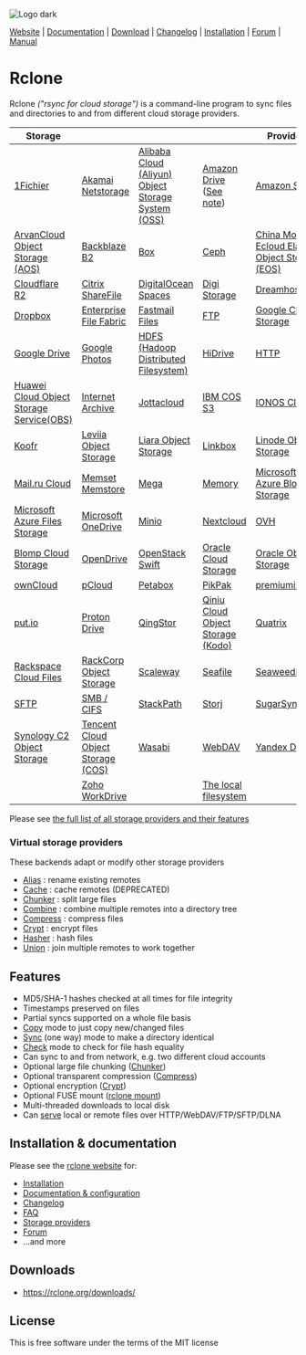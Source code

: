 ![Logo dark](https://rclone.org/img/logo_on_dark__horizontal_color.svg)

[Website](https://rclone.org) | [Documentation](https://rclone.org/docs/) | [Download](https://rclone.org/downloads/) | [Changelog](https://rclone.org/changelog/) | [Installation](https://rclone.org/install/) | [Forum](https://forum.rclone.org/) | [Manual](rclone-manual.md)

# Rclone

Rclone *("rsync for cloud storage")* is a command-line program to sync files and directories to and from different cloud storage providers.

  | **Storage** |      |      |      | **Providers** |
  | ----------- | ---- | ---- | ---- | ------------- |
  | [1Fichier](https://rclone.org/fichier/) | [Akamai Netstorage](https://rclone.org/netstorage/) | [Alibaba Cloud (Aliyun) Object Storage System (OSS)](https://rclone.org/s3/#alibaba-oss) | [Amazon Drive](https://rclone.org/amazonclouddrive/) ([See note](https://rclone.org/amazonclouddrive/#status)) | [Amazon S3](https://rclone.org/s3/) |
  | [ArvanCloud Object Storage (AOS)](https://rclone.org/s3/#arvan-cloud-object-storage-aos) | [Backblaze B2](https://rclone.org/b2/) | [Box](https://rclone.org/box/) | [Ceph](https://rclone.org/s3/#ceph) | [China Mobile Ecloud Elastic Object Storage (EOS)](https://rclone.org/s3/#china-mobile-ecloud-eos) |
  | [Cloudflare R2](https://rclone.org/s3/#cloudflare-r2) | [Citrix ShareFile](https://rclone.org/sharefile/) | [DigitalOcean Spaces](https://rclone.org/s3/#digitalocean-spaces) | [Digi Storage](https://rclone.org/koofr/#digi-storage) | [Dreamhost](https://rclone.org/s3/#dreamhost) |
  | [Dropbox](https://rclone.org/dropbox/) | [Enterprise File Fabric](https://rclone.org/filefabric/) | [Fastmail Files](https://rclone.org/webdav/#fastmail-files) | [FTP](https://rclone.org/ftp/) | [Google Cloud Storage](https://rclone.org/googlecloudstorage/) |
  | [Google Drive](https://rclone.org/drive/) | [Google Photos](https://rclone.org/googlephotos/) | [HDFS (Hadoop Distributed Filesystem)](https://rclone.org/hdfs/) | [HiDrive](https://rclone.org/hidrive/) | [HTTP](https://rclone.org/http/) |
  | [Huawei Cloud Object Storage Service(OBS)](https://rclone.org/s3/#huawei-obs) | [Internet Archive](https://rclone.org/internetarchive/) | [Jottacloud](https://rclone.org/jottacloud/) | [IBM COS S3](https://rclone.org/s3/#ibm-cos-s3) | [IONOS Cloud](https://rclone.org/s3/#ionos) |
  | [Koofr](https://rclone.org/koofr/) | [Leviia Object Storage](https://rclone.org/s3/#leviia) | [Liara Object Storage](https://rclone.org/s3/#liara-object-storage) | [Linkbox](https://rclone.org/linkbox) | [Linode Object Storage](https://rclone.org/s3/#linode) |
  | [Mail.ru Cloud](https://rclone.org/mailru/) | [Memset Memstore](https://rclone.org/swift/) | [Mega](https://rclone.org/mega/) | [Memory](https://rclone.org/memory/) | [Microsoft Azure Blob Storage](https://rclone.org/azureblob/) |
  | [Microsoft Azure Files Storage](https://rclone.org/azurefiles/) | [Microsoft OneDrive](https://rclone.org/onedrive/) | [Minio](https://rclone.org/s3/#minio) | [Nextcloud](https://rclone.org/webdav/#nextcloud) | [OVH](https://rclone.org/swift/) |
  | [Blomp Cloud Storage](https://rclone.org/swift/) | [OpenDrive](https://rclone.org/opendrive/) | [OpenStack Swift](https://rclone.org/swift/) | [Oracle Cloud Storage](https://rclone.org/swift/) | [Oracle Object Storage](https://rclone.org/oracleobjectstorage/) |
  | [ownCloud](https://rclone.org/webdav/#owncloud) | [pCloud](https://rclone.org/pcloud/) | [Petabox](https://rclone.org/s3/#petabox) | [PikPak](https://rclone.org/pikpak/) | [premiumize.me](https://rclone.org/premiumizeme/) |
  | [put.io](https://rclone.org/putio/) | [Proton Drive](https://rclone.org/protondrive/) | [QingStor](https://rclone.org/qingstor/) | [Qiniu Cloud Object Storage (Kodo)](https://rclone.org/s3/#qiniu) | [Quatrix](https://rclone.org/quatrix/) |
  | [Rackspace Cloud Files](https://rclone.org/swift/) | [RackCorp Object Storage](https://rclone.org/s3/#RackCorp) | [Scaleway](https://rclone.org/s3/#scaleway) | [Seafile](https://rclone.org/seafile/) | [SeaweedFS](https://rclone.org/s3/#seaweedfs) |
  | [SFTP](https://rclone.org/sftp/) | [SMB / CIFS](https://rclone.org/smb/) | [StackPath](https://rclone.org/s3/#stackpath) | [Storj](https://rclone.org/storj/) | [SugarSync](https://rclone.org/sugarsync/) |
  | [Synology C2 Object Storage](https://rclone.org/s3/#synology-c2) | [Tencent Cloud Object Storage (COS)](https://rclone.org/s3/#tencent-cos) | [Wasabi](https://rclone.org/s3/#wasabi) | [WebDAV](https://rclone.org/webdav/) | [Yandex Disk](https://rclone.org/yandex/) |
  | | [Zoho WorkDrive](https://rclone.org/zoho/) | | [The local filesystem](https://rclone.org/local/) | |

Please see [the full list of all storage providers and their features](https://rclone.org/overview/)

### Virtual storage providers

These backends adapt or modify other storage providers

  * [Alias](https://rclone.org/alias/) : rename existing remotes
  * [Cache](https://rclone.org/cache/) : cache remotes (DEPRECATED)
  * [Chunker](https://rclone.org/chunker/) : split large files
  * [Combine](https://rclone.org/combine/) : combine multiple remotes into a directory tree
  * [Compress](https://rclone.org/compress/) : compress files
  * [Crypt](https://rclone.org/crypt/) : encrypt files
  * [Hasher](https://rclone.org/hasher/) : hash files
  * [Union](https://rclone.org/union/) : join multiple remotes to work together

## Features

  * MD5/SHA-1 hashes checked at all times for file integrity
  * Timestamps preserved on files
  * Partial syncs supported on a whole file basis
  * [Copy](https://rclone.org/commands/rclone_copy/) mode to just copy new/changed files
  * [Sync](https://rclone.org/commands/rclone_sync/) (one way) mode to make a directory identical
  * [Check](https://rclone.org/commands/rclone_check/) mode to check for file hash equality
  * Can sync to and from network, e.g. two different cloud accounts
  * Optional large file chunking ([Chunker](https://rclone.org/chunker/))
  * Optional transparent compression ([Compress](https://rclone.org/compress/))
  * Optional encryption ([Crypt](https://rclone.org/crypt/))
  * Optional FUSE mount ([rclone mount](https://rclone.org/commands/rclone_mount/))
  * Multi-threaded downloads to local disk
  * Can [serve](https://rclone.org/commands/rclone_serve/) local or remote files over HTTP/WebDAV/FTP/SFTP/DLNA

## Installation & documentation

Please see the [rclone website](https://rclone.org/) for:

  * [Installation](https://rclone.org/install/)
  * [Documentation & configuration](https://rclone.org/docs/)
  * [Changelog](https://rclone.org/changelog/)
  * [FAQ](https://rclone.org/faq/)
  * [Storage providers](https://rclone.org/overview/)
  * [Forum](https://forum.rclone.org/)
  * ...and more

## Downloads

  * https://rclone.org/downloads/

License
-------

This is free software under the terms of the MIT license
